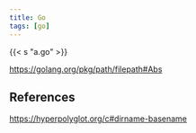 ```yaml
---
title: Go
tags: [go]
---
```


{{< s "a.go" >}}

<https://golang.org/pkg/path/filepath#Abs>

## References

<https://hyperpolyglot.org/c#dirname-basename>
